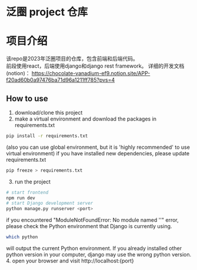 # 泛圈 project 仓库

# 项目介绍
该repo是2023年泛圈项目的仓库，包含前端和后端代码。  
前段使用react，后端使用django和django rest framework。
详细的开发文档(notion)： https://chocolate-vanadium-ef9.notion.site/APP-f20ad60b0a97476ba71d96a1211ff785?pvs=4  
## **How to use**
1. download/clone this project
2. make a virtual environment and download the packages in requirements.txt
```bash
pip install -r requirements.txt
```
(also you can use global environment, but it is 'highly recommended' to use virtual environment)
if you have installed new dependencies, please update requirements.txt
```bash
pip freeze > requirements.txt
```
3. run the project
```bash
# start frontend
npm run dev
# start Django development server
python manage.py runserver <port> 
```
if you encountered "ModuleNotFoundError: No module named '<modulename>'" error, please check the Python environment that Django is currently using.
```bash
which python
```
will output the current Python environment. If you already installed other python version in your computer, django may use the wrong python version. 
4. open your browser and visit http://localhost:{port}
